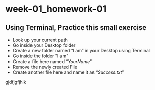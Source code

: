 # week-01_homework-01

## **Using Terminal**, Practice this small exercise

 - Look up your current path
 - Go inside your Desktop folder
 - Create a new folder named “I am” in your Desktop using Terminal
 - Go inside the folder "I am"
 - Create a file here named “*YourName*”
 - Remove the newly created File
 - Create another file here and name it as “*Success.txt*”


gjdfjgfjhlk
